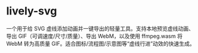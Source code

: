 # lively-svg
一个用于给 SVG 虚线添加动画并一键导出的轻量工具。支持本地预览虚线动画、导出 GIF（可调速度/尺寸/质量）、导出 WebM，以及使用 ffmpeg.wasm 将 WebM 转为高质量 GIF。适合图标/流程图/示意图等“虚线行进”动效的快速生成。
